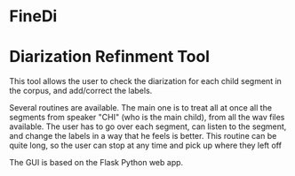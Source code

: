 # FineDi
Diarization Refinment Tool
==========================

This tool allows the user to check the diarization for each child segment in the corpus, and add/correct the labels.

Several routines are available. The main one is to treat all at once all the segments from speaker "CHI" (who is the main child), from all the wav files available. 
The user has to go over each segment, can listen to the segment, and change the labels in a way that he feels is better.
This routine can be quite long, so the user can stop at any time and pick up where they left off

The GUI is based on the Flask Python web app.
